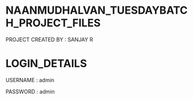 # NAANMUDHALVAN_TUESDAYBATCH_PROJECT_FILES

PROJECT CREATED BY : SANJAY R

# LOGIN_DETAILS

USERNAME : admin

PASSWORD : admin
